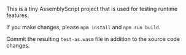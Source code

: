 This is a tiny AssemblyScript project that is used for testing runtime features.

If you make changes, please `npm install` and `npm run build`.

Commit the resulting `test-as.wasm` file in addition to the source code changes.
